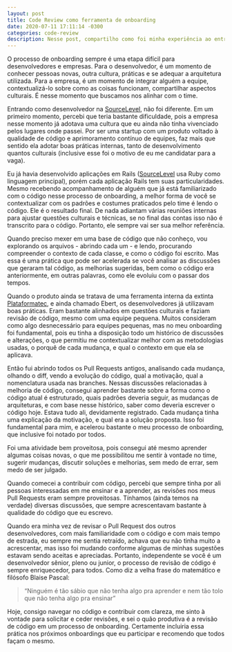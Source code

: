 ```yaml
---
layout: post
title: Code Review como ferramenta de onboarding
date: 2020-07-11 17:11:14 -0300
categories: code-review
description: Nesse post, compartilho como foi minha experiência ao entrar na SourceLevel, aprendendo melhor sobre a codebase, com base em histórico de Pull Requests e outras discussões.
---
```


O processo de onboarding sempre é uma etapa difícil para desenvolvedores e empresas.
Para o desenvolvedor, é um momento de conhecer pessoas novas, outra cultura, práticas e
se adequar a arquitetura utilizada. Para a empresa, é um momento de integrar alguém a equipe,
contextualizá-lo sobre como as coisas funcionam, compartilhar aspectos culturais.
É nesse momento que buscamos nos alinhar com o time.

Entrando como desenvolvedor na [SourceLevel](https://sourcelevel.io), não foi diferente.
Em um primeiro momento, percebi que teria bastante dificuldade, pois a empresa nesse momento
já adotava uma cultura que eu ainda não tinha vivenciado pelos lugares onde passei.
Por ser uma startup com um produto voltado à qualidade de código e aprimoramento contínuo de
equipes, faz mais que sentido ela adotar boas práticas internas, tanto de desenvolvimento quantos
culturais (inclusive esse foi o motivo de eu me candidatar para a vaga).

Eu já havia desenvolvido aplicações em Rails ([SourceLevel](https://sourcelevel.io) usa Ruby como linguagem principal),
porém cada aplicação Rails tem suas particularidades. Mesmo recebendo acompanhamento de alguém que
já está familiarizado com o código nesse processo de onboarding, a melhor forma de você se
contextualizar com os padrões e costumes praticados pelo time é lendo o código. Ele é o resultado final.
De nada adiantam várias reuniões internas para ajustar questões culturais e técnicas, se no
final das contas isso não é transcrito para o código. Portanto, ele sempre vai ser sua melhor referência.

Quando preciso mexer em uma base de código que não conheço, vou explorando os
arquivos - abrindo cada um - e lendo, procurando compreender o contexto de cada classe, e como
o código foi escrito. Mas essa é uma prática que pode ser acelerada se você analisar as discussões
que geraram tal código, as melhorias sugeridas, bem como o código era anteriormente, em outras
palavras, como ele evoluiu com o passar dos tempos.

Quando o produto ainda se tratava de uma ferramenta interna da extinta [Plataformatec](https://computerworld.com.br/2020/01/07/nubank-anuncia-compra-da-plataformatec-para-reforcar-time-de-software/), e ainda
chamado Ebert, os desenvolvedores já utilizavam boas práticas. Eram bastante alinhados em questões
culturais e faziam revisão de código, mesmo com uma equipe pequena. Muitos consideram como algo
desnecessário para equipes pequenas, mas no meu onboarding foi fundamental, pois eu tinha a disposição
todo um histórico de discussões e alterações, o que permitiu me contextualizar melhor com as
metodologias usadas, o porquê de cada mudança, e qual o contexto em que ela se aplicava.

Então fui abrindo todos os Pull Requests antigos, analisando cada mudança, olhando o diff, vendo a
evolução do código, qual a motivação, qual a nomenclatura usada nas branches. Nessas discussões
relacionadas à melhoria de código, consegui aprender bastante sobre a forma como o código atual é
estruturado, quais padrões deveria seguir, as mudanças de arquiteturas, e com base nesse histórico, saber
como deveria escrever o código hoje. Estava tudo ali, devidamente registrado. Cada mudança tinha uma
explicação da motivação, e qual era a solução proposta. Isso foi fundamental para mim, e acelerou bastante
o meu processo de onboarding, que inclusive foi notado por todos.

Foi uma atividade bem proveitosa, pois consegui até mesmo aprender algumas coisas novas, o que me
possibilitou me sentir à vontade no time, sugerir mudanças, discutir soluções e melhorias, sem medo de
errar, sem medo de ser julgado.

Quando comecei a contribuir com código, percebi que sempre tinha por ali pessoas interessadas em me
ensinar e a aprender, as revisões nos meus Pull Requests eram sempre proveitosas.
Tínhamos (ainda temos na verdade) diversas discussões, que sempre acrescentavam bastante à qualidade do
código que eu escrevo.

Quando era minha vez de revisar o Pull Request dos outros desenvolvedores, com mais familiaridade
com o código e com mais tempo de estrada, eu sempre me sentia retraído, achava que eu não tinha
muito a acrescentar, mas isso foi mudando conforme algumas de minhas sugestões estavam sendo
aceitas e apreciadas. Portanto, independente se você é um desenvolvedor sênior, pleno ou junior,
o processo de revisão de código é sempre enriquecedor, para todos. Como diz a velha frase do matemático
e filósofo Blaise Pascal:

> “Ninguém é tão sábio que não tenha algo pra aprender e nem tão tolo que não tenha algo pra ensinar”

Hoje, consigo navegar no código e contribuir com clareza, me sinto à vontade para solicitar e ceder revisões, e sei o quão produtiva é a revisão de código em um processo de onboarding. Certamente incluiria essa prática nos próximos onboardings que eu participar e recomendo que todos façam o mesmo.
